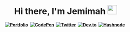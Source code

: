 <p>
  <h1 align="center"><b>Hi there, I'm Jemimah <img src="https://media.giphy.com/media/hvRJCLFzcasrR4ia7z/giphy.gif" width="30px"/></h1>
</p>
<p align="center">
<a href="https://nagasha.web.app/"><img src="https://img.shields.io/badge/Portfolio-CC6699?style=for-the-badge&logoColor=white" alt="Portfolio" /></a>&nbsp;
<a href="https://www.linkedin.com/in/jemimah-nagasha/"><img src="https://img.shields.io/badge/Linkedin-000000?style=for-the-badge&logo=linkedin&logoColor=white" alt="CodePen" /></a>&nbsp;
<a href="https://twitter.com/nagasha_"><img src="https://img.shields.io/badge/Twitter-1DA1F2?style=for-the-badge&logo=twitter&logoColor=white" alt="Twitter" /></a>&nbsp;
<a href="https://dev.to/nagasha"><img src="https://img.shields.io/badge/dev.to-0A0A0A?style=for-the-badge&logo=dev.to&logoColor=white" alt="Dev.to" /></a>&nbsp;
<a href="https://hashnode.com/@nagasha"><img src="https://img.shields.io/badge/Hashnode-2962FF?style=for-the-badge&logo=hashnode&logoColor=white" alt="Hashnode" /></a>&nbsp;
</p>
<br />
